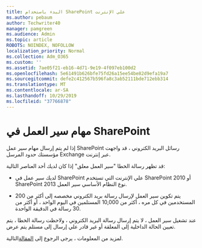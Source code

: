 ```yaml
---
title: البدء باستخدام SharePoint علي الإنترنت
ms.author: pebaum
author: Techwriter40
manager: pamgreen
ms.audience: Admin
ms.topic: article
ROBOTS: NOINDEX, NOFOLLOW
localization_priority: Normal
ms.collection: Adm_O365
ms.custom: ''
ms.assetid: 7ae05f21-eb16-4d71-9e19-4f097eb100d2
ms.openlocfilehash: 5e61491b626bfe75fd26a15ee54be82d9efa19a7
ms.sourcegitcommit: defe2c412567b596fa8c3ab52111bde712ebb314
ms.translationtype: MT
ms.contentlocale: ar-SA
ms.lasthandoff: 10/29/2019
ms.locfileid: "37766878"
---
```

# <a name="workflows-in-sharepoint"></a>مهام سير العمل في SharePoint

إذا لم يتم إرسال مهام سير عمل SharePoint رسائل البريد الكتروني ، قد واجهت مؤسستك حدود المرسل Exchange عبر إنترنت.

قد تظهر رسالة الخطا "سير العمل معلق" إذا كان لديك أحد العناصر التالية:

- لديك سير عمل في SharePoint علي الإنترنت التي تستخدم SharePoint 2010 أو SharePoint 2013 نوع النظام الأساسي سير العمل.

- يتم تكوين سير العمل لإرسال رسالة بريد الكتروني مخصصه إلى أكثر من 200 المستخدمين في كل مره ، أكثر من 10,000 المستلمين في اليوم الواحد ، أو أكثر من 30 رسالة في الدقيقة الواحدة.

عند تشغيل سير العمل ، لا يتم إرسال رسالة البريد الكتروني ، ولاحظت رسالة الخطا ، يتم تعيين الحالة الداخلية إلى المعلقة أو غير قادر علي إرسال إلى مستلم يتم عرض.

لمزيد من المعلومات ، يرجى الرجوع إلى [المقالة](https://docs.microsoft.com/sharepoint/support/workflows/configured-workflow-fails-running)التالية.

